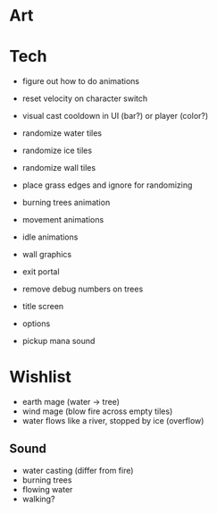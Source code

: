 # Art

# Tech
- figure out how to do animations

- reset velocity on character switch
- visual cast cooldown in UI (bar?) or player (color?)
- randomize water tiles
- randomize ice tiles
- randomize wall tiles
- place grass edges and ignore for randomizing

- burning trees animation
- movement animations
- idle animations
- wall graphics
- exit portal

- remove debug numbers on trees

- title screen
- options

- pickup mana sound

# Wishlist
- earth mage (water -> tree)
- wind mage (blow fire across empty tiles)
- water flows like a river, stopped by ice (overflow)

## Sound
- water casting (differ from fire)
- burning trees
- flowing water
- walking?

